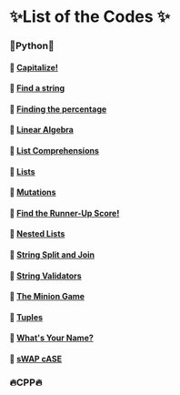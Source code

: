 # :sparkles:List of the Codes :sparkles:
### :rocket:Python:rocket:
#### :pushpin: [Capitalize!](https://www.hackerrank.com/challenges/capitalize/problem)
#### :pushpin: [Find a string](https://www.hackerrank.com/challenges/find-a-string/problem)
#### :pushpin: [Finding the percentage](https://www.hackerrank.com/challenges/finding-the-percentage/problem)
#### :pushpin: [Linear Algebra](https://www.hackerrank.com/challenges/np-linear-algebra/problem)
#### :pushpin: [List Comprehensions](https://www.hackerrank.com/challenges/list-comprehensions/problem)
#### :pushpin: [Lists](https://www.hackerrank.com/challenges/python-lists/problem)
#### :pushpin: [Mutations](https://www.hackerrank.com/challenges/python-mutations/problem)
#### :pushpin: [Find the Runner-Up Score!](https://www.hackerrank.com/challenges/find-second-maximum-number-in-a-list/problem)
#### :pushpin: [Nested Lists](https://www.hackerrank.com/challenges/nested-list/problem)
#### :pushpin: [String Split and Join](https://www.hackerrank.com/challenges/python-string-split-and-join/problem)
#### :pushpin: [String Validators](https://www.hackerrank.com/challenges/string-validators/problem)
#### :pushpin: [The Minion Game](https://www.hackerrank.com/challenges/the-minion-game/problem)
#### :pushpin: [Tuples](https://www.hackerrank.com/challenges/python-tuples/problem)
#### :pushpin: [What's Your Name?](https://www.hackerrank.com/challenges/whats-your-name/problem)
#### :pushpin: [sWAP cASE](https://www.hackerrank.com/challenges/swap-case/problem)
### :fire:CPP:fire:
